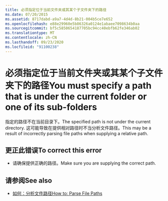 ```yaml
---
title: 必须指定位于当前文件夹或其某个子文件夹下的路径
ms.date: 07/20/2015
ms.assetid: 8717dabd-a9a7-4d4d-8b21-004b5ce7e652
ms.openlocfilehash: e88e29960e5b86326a0124e1abaee7098634b0aa
ms.sourcegitcommit: bf5c5850654187705bc94cc40ebfb62fe346ab02
ms.translationtype: MT
ms.contentlocale: zh-CN
ms.lasthandoff: 09/23/2020
ms.locfileid: "91100238"
---
```

# <a name="you-must-specify-a-path-that-is-under-the-current-folder-or-one-of-its-sub-folders"></a><span data-ttu-id="7964f-102">必须指定位于当前文件夹或其某个子文件夹下的路径</span><span class="sxs-lookup"><span data-stu-id="7964f-102">You must specify a path that is under the current folder or one of its sub-folders</span></span>

<span data-ttu-id="7964f-103">指定的路径不在当前目录下。</span><span class="sxs-lookup"><span data-stu-id="7964f-103">The specified path is not under the current directory.</span></span> <span data-ttu-id="7964f-104">这可能导致在提供相对路径时不当分析文件路径。</span><span class="sxs-lookup"><span data-stu-id="7964f-104">This may be a result of incorrectly parsing file paths when supplying a relative path.</span></span>  
  
## <a name="to-correct-this-error"></a><span data-ttu-id="7964f-105">更正此错误</span><span class="sxs-lookup"><span data-stu-id="7964f-105">To correct this error</span></span>  
  
- <span data-ttu-id="7964f-106">请确保提供正确的路径。</span><span class="sxs-lookup"><span data-stu-id="7964f-106">Make sure you are supplying the correct path.</span></span>  
  
## <a name="see-also"></a><span data-ttu-id="7964f-107">请参阅</span><span class="sxs-lookup"><span data-stu-id="7964f-107">See also</span></span>

- [<span data-ttu-id="7964f-108">如何：分析文件路径</span><span class="sxs-lookup"><span data-stu-id="7964f-108">How to: Parse File Paths</span></span>](../developing-apps/programming/drives-directories-files/how-to-parse-file-paths.md)
